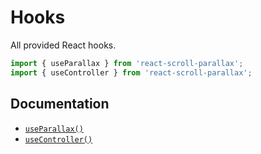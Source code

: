 # Hooks

All provided React hooks.

```ts
import { useParallax } from 'react-scroll-parallax';
import { useController } from 'react-scroll-parallax';
```

## Documentation

- [`useParallax()`](/docs/usage/hooks/use-parallax)
- [`useController()`](/docs/usage/hooks/use-controller)
